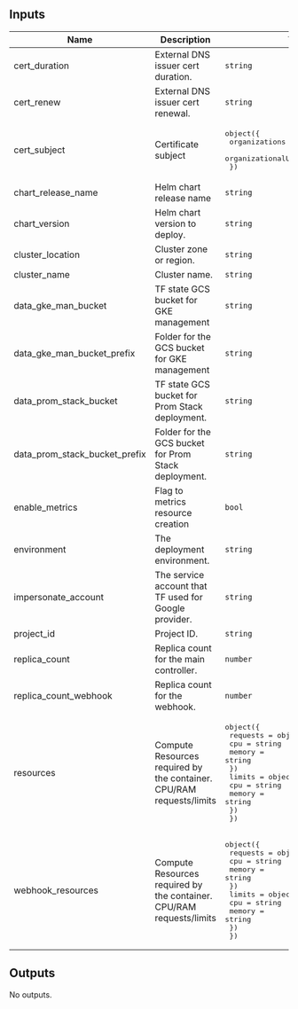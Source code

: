<!-- BEGINNING OF PRE-COMMIT-TERRAFORM DOCS HOOK -->
## Inputs

| Name | Description | Type | Default | Required |
|------|-------------|------|---------|:--------:|
| cert\_duration | External DNS issuer cert duration. | `string` | n/a | yes |
| cert\_renew | External DNS issuer cert renewal. | `string` | n/a | yes |
| cert\_subject | Certificate subject | <pre>object({<br>    organizations = list(string)<br>    organizationalUnits = list(string)<br>  })</pre> | n/a | yes |
| chart\_release\_name | Helm chart release name | `string` | n/a | yes |
| chart\_version | Helm chart version to deploy. | `string` | n/a | yes |
| cluster\_location | Cluster zone or region. | `string` | n/a | yes |
| cluster\_name | Cluster name. | `string` | n/a | yes |
| data\_gke\_man\_bucket | TF state GCS bucket for GKE management | `string` | n/a | yes |
| data\_gke\_man\_bucket\_prefix | Folder for the GCS bucket for GKE management | `string` | n/a | yes |
| data\_prom\_stack\_bucket | TF state GCS bucket for Prom Stack deployment. | `string` | n/a | yes |
| data\_prom\_stack\_bucket\_prefix | Folder for the GCS bucket for Prom Stack deployment. | `string` | n/a | yes |
| enable\_metrics | Flag to metrics resource creation | `bool` | `false` | no |
| environment | The deployment environment. | `string` | n/a | yes |
| impersonate\_account | The service account that TF used for Google provider. | `string` | n/a | yes |
| project\_id | Project ID. | `string` | n/a | yes |
| replica\_count | Replica count for the main controller. | `number` | n/a | yes |
| replica\_count\_webhook | Replica count for the webhook. | `number` | n/a | yes |
| resources | Compute Resources required by the container. CPU/RAM requests/limits | <pre>object({<br>    requests = object({<br>      cpu    = string<br>      memory = string<br>    })<br>    limits = object({<br>      cpu    = string<br>      memory = string<br>    })<br>  })</pre> | n/a | yes |
| webhook\_resources | Compute Resources required by the container. CPU/RAM requests/limits | <pre>object({<br>    requests = object({<br>      cpu    = string<br>      memory = string<br>    })<br>    limits = object({<br>      cpu    = string<br>      memory = string<br>    })<br>  })</pre> | n/a | yes |

## Outputs

No outputs.

<!-- END OF PRE-COMMIT-TERRAFORM DOCS HOOK -->